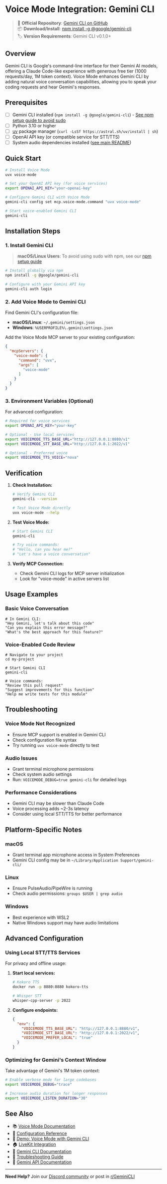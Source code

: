 # Voice Mode Integration: Gemini CLI

> 🔗 **Official Repository**: [Gemini CLI on GitHub](https://github.com/google/generative-ai-js/tree/main/packages/gemini-cli)  
> 📦 **Download/Install**: [npm install -g @google/gemini-cli](https://www.npmjs.com/package/@google/gemini-cli)  
> 🏷️ **Version Requirements**: Gemini CLI v0.1.0+

## Overview

Gemini CLI is Google's command-line interface for their Gemini AI models, offering a Claude Code-like experience with generous free tier (1000 requests/day, 1M token context). Voice Mode enhances Gemini CLI by adding natural voice conversation capabilities, allowing you to speak your coding requests and hear Gemini's responses.

## Prerequisites

- [ ] Gemini CLI installed (`npm install -g @google/gemini-cli`) - [See npm setup guide to avoid sudo](../../npm-global-no-sudo.md)
- [ ] Python 3.10 or higher
- [ ] [uv](https://github.com/astral-sh/uv) package manager (`curl -LsSf https://astral.sh/uv/install | sh`)
- [ ] OpenAI API key (or compatible service for STT/TTS)
- [ ] System audio dependencies installed ([see main README](../../README.md#system-dependencies))

## Quick Start

```bash
# Install Voice Mode
uvx voice-mode

# Set your OpenAI API key (for voice services)
export OPENAI_API_KEY="your-openai-key"

# Configure Gemini CLI with Voice Mode
gemini-cli config set mcp.voice-mode.command "uvx voice-mode"

# Start voice-enabled Gemini CLI
gemini-cli
```

## Installation Steps

### 1. Install Gemini CLI

> **macOS/Linux Users**: To avoid using sudo with npm, see our [npm setup guide](../../npm-global-no-sudo.md)

```bash
# Install globally via npm
npm install -g @google/gemini-cli

# Configure with your Gemini API key
gemini-cli auth login
```

### 2. Add Voice Mode to Gemini CLI

Find Gemini CLI's configuration file:
- **macOS/Linux**: `~/.gemini/settings.json`
- **Windows**: `%USERPROFILE%\.gemini\settings.json`

Add the Voice Mode MCP server to your existing configuration:
```json
{
  "mcpServers": {
    "voice-mode": {
      "command": "uvx",
      "args": [
        "voice-mode"
      ]
    }
  }
}
```

### 3. Environment Variables (Optional)

For advanced configuration:

```bash
# Required for voice services
export OPENAI_API_KEY="your-key"

# Optional - Use local services
export VOICEMODE_TTS_BASE_URL="http://127.0.0.1:8880/v1"
export VOICEMODE_STT_BASE_URL="http://127.0.0.1:2022/v1"

# Optional - Preferred voice
export VOICEMODE_TTS_VOICE="nova"
```

## Verification

1. **Check Installation:**
   ```bash
   # Verify Gemini CLI
   gemini-cli --version
   
   # Test Voice Mode directly
   uvx voice-mode --help
   ```

2. **Test Voice Mode:**
   ```bash
   # Start Gemini CLI
   gemini-cli
   
   # Try voice commands:
   # "Hello, can you hear me?"
   # "Let's have a voice conversation"
   ```

3. **Verify MCP Connection:**
   - Check Gemini CLI logs for MCP server initialization
   - Look for "voice-mode" in active servers list

## Usage Examples

### Basic Voice Conversation
```
# In Gemini CLI:
"Hey Gemini, let's talk about this code"
"Can you explain this error message?"
"What's the best approach for this feature?"
```

### Voice-Enabled Code Review
```
# Navigate to your project
cd my-project

# Start Gemini CLI
gemini-cli

# Voice commands:
"Review this pull request"
"Suggest improvements for this function"
"Help me write tests for this module"
```

## Troubleshooting

### Voice Mode Not Recognized
- Ensure MCP support is enabled in Gemini CLI
- Check configuration file syntax
- Try running `uvx voice-mode` directly to test

### Audio Issues
- Grant terminal microphone permissions
- Check system audio settings
- Run: `VOICEMODE_DEBUG=true gemini-cli` for detailed logs

### Performance Considerations
- Gemini CLI may be slower than Claude Code
- Voice processing adds ~2-3s latency
- Consider using local STT/TTS for better performance

## Platform-Specific Notes

### macOS
- Grant terminal app microphone access in System Preferences
- Gemini CLI config may be in `~/Library/Application Support/gemini-cli/`

### Linux
- Ensure PulseAudio/PipeWire is running
- Check audio permissions: `groups $USER | grep audio`

### Windows
- Best experience with WSL2
- Native Windows support may have audio limitations

## Advanced Configuration

### Using Local STT/TTS Services

For privacy and offline usage:

1. **Start local services:**
   ```bash
   # Kokoro TTS
   docker run -p 8880:8880 kokoro-tts
   
   # Whisper STT
   whisper-cpp-server -p 2022
   ```

2. **Configure endpoints:**
   ```json
   {
     "env": {
       "VOICEMODE_TTS_BASE_URL": "http://127.0.0.1:8880/v1",
       "VOICEMODE_STT_BASE_URL": "http://127.0.0.1:2022/v1",
       "VOICEMODE_PREFER_LOCAL": "true"
     }
   }
   ```

### Optimizing for Gemini's Context Window

Take advantage of Gemini's 1M token context:
```bash
# Enable verbose mode for large codebases
export VOICEMODE_DEBUG="trace"

# Increase audio duration for longer responses
export VOICEMODE_LISTEN_DURATION="30"
```

## See Also

- 📚 [Voice Mode Documentation](../../../README.md)
- 🔧 [Configuration Reference](../../configuration.md)
- 🎤 [Demo: Voice Mode with Gemini CLI](https://www.youtube.com/watch?v=HC6BGxjCVnM)
- 🏠 [LiveKit Integration](../../livekit/README.md)
- 💬 [Gemini CLI Documentation](https://github.com/google/generative-ai-js)
- 🐛 [Troubleshooting Guide](../../troubleshooting/README.md)
- 🌟 [Gemini API Documentation](https://ai.google.dev/gemini-api/docs)

---

**Need Help?** Join our [Discord community](https://discord.gg/Hm7dF3uCfG) or post in [r/GeminiCLI](https://reddit.com/r/GeminiCLI)